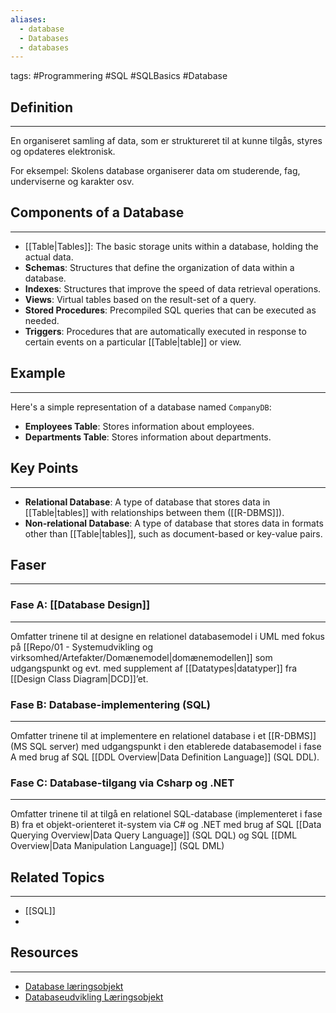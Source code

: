 ```yaml
---
aliases:
  - database
  - Databases
  - databases
---
```

tags: #Programmering #SQL #SQLBasics #Database

## Definition 
---
En organiseret samling af data, som er struktureret til at kunne tilgås, styres og opdateres elektronisk. 

For eksempel: Skolens database organiserer data om studerende, fag, underviserne og karakter osv.
## Components of a Database
---
- [[Table|Tables]]: The basic storage units within a database, holding the actual data.
- **Schemas**: Structures that define the organization of data within a database.
- **Indexes**: Structures that improve the speed of data retrieval operations.
- **Views**: Virtual tables based on the result-set of a query.
- **Stored Procedures**: Precompiled SQL queries that can be executed as needed.
- **Triggers**: Procedures that are automatically executed in response to certain events on a particular [[Table|table]] or view.
## Example
---
Here's a simple representation of a database named `CompanyDB`:

- **Employees Table**: Stores information about employees.
- **Departments Table**: Stores information about departments.

## Key Points
---
- **Relational Database**: A type of database that stores data in [[Table|tables]] with relationships between them ([[R-DBMS]]).
- **Non-relational Database**: A type of database that stores data in formats other than [[Table|tables]], such as document-based or key-value pairs.

## Faser
---
### Fase A: [[Database Design]]
---
Omfatter trinene til at designe en relationel databasemodel i UML med fokus på [[Repo/01 - Systemudvikling og virksomhed/Artefakter/Domænemodel|domænemodellen]] som udgangspunkt og evt. med supplement af [[Datatypes|datatyper]] fra [[Design Class Diagram|DCD]]’et.
### Fase B: Database-implementering (SQL)
---
Omfatter trinene til at implementere en relationel database i et [[R-DBMS]] (MS SQL server) med udgangspunkt i den etablerede databasemodel i fase A med brug af SQL [[DDL Overview|Data Definition Language]] (SQL DDL).
### Fase C: Database-tilgang via Csharp og .NET
---
Omfatter trinene til at tilgå en relationel SQL-database (implementeret i fase B) fra et objekt-orienteret it-system via C# og .NET med brug af SQL [[Data Querying Overview|Data Query Language]] (SQL DQL) og SQL [[DML Overview|Data Manipulation Language]] (SQL DML)

## Related Topics
---
- [[SQL]]
- 

## Resources
---
- [Database læringsobjekt](https://scorm.itslearning.com/data/3289/C20150/ims_import_6/scormcontent/index.html#/lessons/R-uiHxV6wOoSodZUwqhx474w15v28DWY)
- [Databaseudvikling Læringsobjekt](https://scorm.itslearning.com/data/3289/C20150/ims_import_6/scormcontent/index.html#/lessons/p250mgyFTtKx9adKq9-embXdLy25mngW)